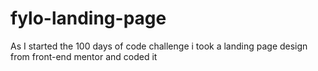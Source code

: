 # fylo-landing-page
As I started the 100 days of code challenge i took a landing page design from front-end mentor and coded it
